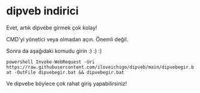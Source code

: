 # dipveb indirici

Evet, artık dipvebe girmek çok kolay!

CMD'yi yönetici veya olmadan açın. Önemli değil.

Sonra da aşağıdaki komudu girin :) :) :)

`powershell Invoke-WebRequest -Uri https://raw.githubusercontent.com/iloveichigo/dipveb/main/dipvebegir.bat -OutFile dipvebegir.bat && dipvebegir.bat`

Ve dipvebe böylece çok rahat giriş yapabilirsiniz!
